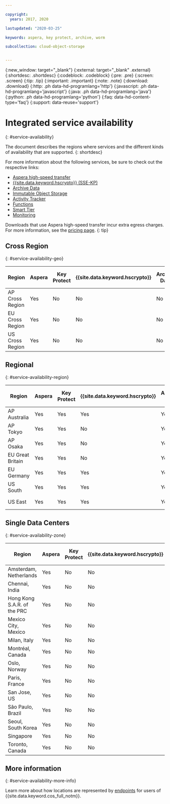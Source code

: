 ```yaml
---

copyright:
  years: 2017, 2020

lastupdated: "2020-03-25"

keywords: aspera, key protect, archive, worm

subcollection: cloud-object-storage


---
```

{:new_window: target="_blank"}
{:external: target="_blank" .external}
{:shortdesc: .shortdesc}
{:codeblock: .codeblock}
{:pre: .pre}
{:screen: .screen}
{:tip: .tip}
{:important: .important}
{:note: .note}
{:download: .download} 
{:http: .ph data-hd-programlang='http'} 
{:javascript: .ph data-hd-programlang='javascript'} 
{:java: .ph data-hd-programlang='java'} 
{:python: .ph data-hd-programlang='python'}
{:faq: data-hd-content-type='faq'}
{:support: data-reuse='support'}

# Integrated service availability
{: #service-availability}

The document describes the regions where services and the different kinds of availability that are supported.
{: shortdesc}

For more information about the following services, be sure to check out the respective links:

* [Aspera high-speed transfer](/docs/cloud-object-storage/basics?topic=cloud-object-storage-aspera)
* [{{site.data.keyword.hscrypto}} (SSE-KP)](/docs/cloud-object-storage?topic=cloud-object-storage-kp)
* [Archive Data](/docs/cloud-object-storage/basics?topic=cloud-object-storage-archive)
* [Immutable Object Storage](/docs/cloud-object-storage/basics?topic=cloud-object-storage-immutable)
* [Activity Tracker](/docs/Activity-Tracker-with-LogDNA?topic=Activity-Tracker-with-LogDNA-getting-started)
* [Functions](/docs/cloud-object-storage?topic=cloud-object-storage-functions)
* [Smart Tier](/docs/cloud-object-storage?topic=cloud-object-storage-billing#smart-tier-pricing-details)
* [Monitoring](/docs/cloud-object-storage?topic=cloud-object-storage-mm-cos-integration)



Downloads that use Aspera high-speed transfer incur extra egress charges. For more information, see the [pricing page](https://www.ibm.com/cloud/object-storage).
{: tip}

## Cross Region
{: #service-availability-geo}

| Region          | Aspera | Key Protect | {{site.data.keyword.hscrypto}} | Archive Data | Immutable Object Storage | Activity Tracker | Functions | Smart Tier | Monitoring |
|-----------------|--------|-------------|--------------------------------|--------------|--------------------------|------------------|-----------|------------|------------|
| AP Cross Region | Yes    | No          | No                             | No           | No                       | Tokyo            | No        | Yes        | Tokyo      |
| EU Cross Region | Yes    | No          | No                             | No           | No                       | Frankfurt        | No        | Yes        | Frankfurt  |
| US Cross Region | Yes    | No          | No                             | No           | Yes                      | Dallas           | No        | Yes        | Dallas     |


## Regional
{: #service-availability-region}

| Region           | Aspera | Key Protect | {{site.data.keyword.hscrypto}} | Archive Data | Immutable Object Storage | Activity Tracker | Functions | Smart Tier | Monitoring    |
|------------------|--------|-------------|--------------------------------|--------------|--------------------------|------------------|-----------|------------|---------------|
| AP Australia     | Yes    | Yes         | Yes                            | Yes          | Yes                      | Sydney           | No        | Yes        | Sydney        |
| AP Tokyo         | Yes    | Yes         | No                             | Yes          | Yes                      | Tokyo            | Yes       | Yes        | Tokyo         |
| AP Osaka         | Yes    | Yes         | No                             | Yes          | Yes                      | Tokyo            | Yes       | Yes        | Tokyo         |
| EU Great Britain | Yes    | Yes         | No                             | Yes          | Yes                      | London           | Yes       | Yes        | London        |
| EU Germany       | Yes    | Yes         | Yes                            | Yes          | Yes                      | Frankfurt        | Yes       | Yes        | Frankfurt     |
| US South         | Yes    | Yes         | Yes                            | Yes          | Yes                      | Dallas           | Yes       | Yes        | Dallas        |
| US East          | Yes    | Yes         | Yes                            | Yes          | Yes                      | Washington DC    | Yes       | Yes        | Washington DC |

## Single Data Centers
{: #service-availability-zone}

| Region                      | Aspera | Key Protect | {{site.data.keyword.hscrypto}} | Archive Data | Immutable Object Storage | Activity Tracker | Functions | Smart Tier | Monitoring |
|-----------------------------|--------|-------------|--------------------------------|--------------|--------------------------|------------------|-----------|------------|------------|
| Amsterdam, Netherlands      | Yes    | No          | No                             | No           | No                       | Frankfurt        | No        | Yes        | Frankfurt  |
| Chennai, India              | Yes    | No          | No                             | No           | No                       | Tokyo            | No        | Yes        | Tokyo      |
| Hong Kong S.A.R. of the PRC | Yes    | No          | No                             | No           | No                       | Tokyo            | No        | Yes        | Tokyo      |
| Mexico City, Mexico         | Yes    | No          | No                             | No           | No                       | Dallas           | No        | Yes        | Dallas     |
| Milan, Italy                | Yes    | No          | No                             | No           | No                       | Frankfurt        | No        | Yes        | Frankfurt  |
| Montréal, Canada            | Yes    | No          | No                             | No           | No                       | Dallas           | No        | Yes        | Dallas     |
| Oslo, Norway                | Yes    | No          | No                             | No           | No                       | Frankfurt        | No        | Yes        | Frankfurt  |
| Paris, France               | Yes    | No          | No                             | No           | No                       | Frankfurt        | No        | Yes        | Frankfurt  |
| San Jose, US                | Yes    | No          | No                             | No           | No                       | Dallas           | No        | Yes        | Dallas     |
| São Paulo, Brazil           | Yes    | No          | No                             | Yes          | No                       | Dallas           | No        | Yes        | Dallas     |
| Seoul, South Korea          | Yes    | No          | No                             | No           | No                       | Tokyo            | No        | Yes        | Tokyo      |
| Singapore                   | Yes    | No          | No                             | No           | No                       | Tokyo            | No        | Yes        | Tokyo      |
| Toronto, Canada             | Yes    | No          | No                             | Yes          | No                       | Dallas           | No        | Yes        | Dallas     |

## More information
{: #service-availability-more-info}

Learn more about how locations are represented by [endpoints](/docs/services/cloud-object-storage?topic=cloud-object-storage-endpoints) for users of {{site.data.keyword.cos_full_notm}}.